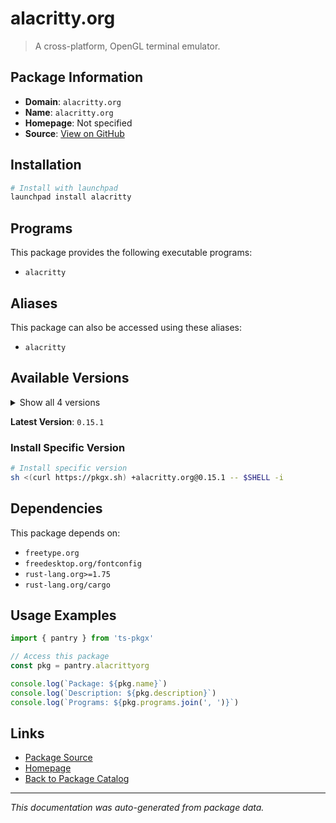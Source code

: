 # alacritty.org

> A cross-platform, OpenGL terminal emulator.

## Package Information

- **Domain**: `alacritty.org`
- **Name**: `alacritty.org`
- **Homepage**: Not specified
- **Source**: [View on GitHub](https://github.com/pkgxdev/pantry/tree/main/projects/alacritty.org/package.yml)

## Installation

```bash
# Install with launchpad
launchpad install alacritty
```

## Programs

This package provides the following executable programs:

- `alacritty`

## Aliases

This package can also be accessed using these aliases:

- `alacritty`

## Available Versions

<details>
<summary>Show all 4 versions</summary>

- `0.15.1`, `0.15.0`, `0.14.0`, `0.13.2`

</details>

**Latest Version**: `0.15.1`

### Install Specific Version

```bash
# Install specific version
sh <(curl https://pkgx.sh) +alacritty.org@0.15.1 -- $SHELL -i
```

## Dependencies

This package depends on:

- `freetype.org`
- `freedesktop.org/fontconfig`
- `rust-lang.org>=1.75`
- `rust-lang.org/cargo`

## Usage Examples

```typescript
import { pantry } from 'ts-pkgx'

// Access this package
const pkg = pantry.alacrittyorg

console.log(`Package: ${pkg.name}`)
console.log(`Description: ${pkg.description}`)
console.log(`Programs: ${pkg.programs.join(', ')}`)
```

## Links

- [Package Source](https://github.com/pkgxdev/pantry/tree/main/projects/alacritty.org/package.yml)
- [Homepage](#)
- [Back to Package Catalog](../package-catalog.md)

---

*This documentation was auto-generated from package data.*
